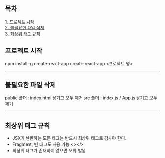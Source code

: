 ## 목차
[1. 프로젝트 시작](#프로젝트-시작)  <br/>
[2. 불필요한 파일 삭제](#불필요한-파일-삭제) <br/>
[3. 최상위 태그 규칙](#최상위-태그-규칙) <br/>

## 프로젝트 시작
npm install -g create-react-app
create-react-app <프로젝트 명>

---

## 불필요한 파일 삭제
public 폴더 : index.html 남기고 모두 제거
src 폴더 : index.js / App.js 남기고 모두 제거

---

## 최상위 태그 규칙
* JSX가 반환하는 모든 태그는 반드시 최상위 태그로 감싸야 한다.
* Fragment, 빈 태그도 사용 가능 <></>
* 최상위 태그가 존재하지 않으면 오류 발생
